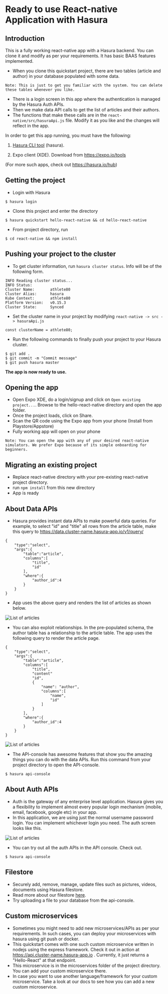 Ready to use React-native Application with Hasura
=================================================

Introduction
------------

This is a fully working react-native app with a Hasura backend. You can clone it and modify as per your requirements. It has basic BAAS features implemented.

- When you clone this quickstart project, there are two tables (article and author) in your database populated with some data.
```:bash
Note: This is just to get you familiar with the system. You can delete these tables whenever you like.
```
- There is a login screen in this app where the authentication is managed by the Hasura Auth APIs.
- Then we make data API calls to get the list of articles and their authors.
- The functions that make these calls are in the `react-native/src/hasuraApi.js` file. Modify it as you like and the changes will reflect in the app.

In order to get this app running, you must have the following:
1. [Hasura CLI tool](https://docs.hasura.io/0.15/manual/install-hasura-cli.html) (hasura).

2. Expo client (XDE). Download from https://expo.io/tools

(For more such apps, check out https://hasura.io/hub)

Getting the project
-----------
- Login with Hasura
```
$ hasura login
```
- Clone this project and enter the directory
```
$ hasura quickstart hello-react-native && cd hello-react-native
```
- From project directory, run
```
$ cd react-native && npm install
```

 Pushing your project to the cluster
-------------------
- To get cluster information, run `hasura cluster status`. Info will be of the following form.
```
INFO Reading cluster status...
INFO Status:
Cluster Name:       athlete80
Cluster Alias:      hasura
Kube Context:       athlete80
Platform Version:   v0.15.3
Cluster State:      Synced
```
- Set the cluster name in your project by modifying `react-native -> src -> hasuraApi.js`
```:javascript
const clusterName = athlete80;
```
- Run the following commands to finally push your project to your Hasura cluster.
```
$ git add .
$ git commit -m "Commit message"
$ git push hasura master
```
**The app is now ready to use.**

Opening the app
---------
- Open Expo XDE, do a login/signup and click on `Open existing project...`. Browse to the hello-react-native directory and open the app folder.
- Once the project loads, click on Share.
- Scan the QR code using the Expo app from your phone (Install from Playstore/Appstore)
- Fully working app will open on your phone


```
Note: You can open the app with any of your desired react-native simulators. We prefer Expo because of its simple onboarding for beginners.
```
Migrating an existing project
-----------------------------
- Replace react-native directory with your pre-existing react-native project directory.
- run `npm install` from this new directory
- App is ready

About Data APIs
---------
- Hasura provides instant data APIs to make powerful data queries. For example, to select "id" and "title" all rows from the article table, make this query to https://data.cluster-name.hasura-app.io/v1/query/
```:json
{
    "type":"select",
    "args":{
        "table":"article",
        "columns":[
            "title",
            "id"
        ],
        "where":{
            "author_id":4
        }
    }
}
```
- App uses the above query and renders the list of articles as shown below.

![List of articles](https://github.com/hasura/hello-react-native/raw/master/readme-assets/list.png)

- You can also exploit relationships. In the pre-populated schema, the author table has a relationship to the article table. The app uses the following query to render the article page.
```:json
{
    "type":"select",
    "args":{
        "table":"article",
        "columns":[
            "title",
            "content"
            "id",
            {
                "name": "author",
                "columns":[
                    "name",
                    "id"
                ]
            }
        ],
        "where":{
            "author_id":4
        }
    }
}
```
![List of articles](https://github.com/hasura/hello-react-native/raw/master/readme-assets/article.png)

- The API-console has awesome features that show you the amazing things you can do with the data APIs. Run this command from your project directory to open the API-console.
```
$ hasura api-console
```

About Auth APIs
---------
- Auth is the gateway of any enterprise level application. Hasura gives you a flexibility to implement almost every popular login mechanism (mobile, email, facebook, google etc) in your app.
- In this application, we are using just the normal username password login. You can implement whichever login you need. The auth screen looks like this.

![List of articles](https://github.com/hasura/hello-react-native/raw/master/readme-assets/auth.png)

- You can try out all the auth APIs in the API console. Check out.
```
$ hasura api-console
```

Filestore
------
- Securely add, remove, manage, update files such as pictures, videos, documents using Hasura filestore.
- Read more about our filestore [here](https://docs.hasura.io/0.15/manual/files/index.html).
- Try uploading a file to your database from the api-console.

Custom microservices
---------
- Sometimes you might need to add new microservices/APIs as per your requirements. In such cases, you can deploy your microservices with hasura using git push or docker.
- This quickstart comes with one such custom microservice written in nodejs using the express framework. Check it out in action at https://api.cluster-name.hasura-app.io . Currently, it just returns a "Hello-React" at that endpoint.
- This microservice is in the microservices folder of the project directory. You can add your custom microservice there.
- In case you want to use another language/framework for your custom microservice. Take a look at our docs to see how you can add a new custom microservice.
